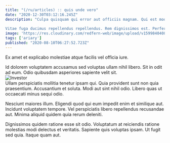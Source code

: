 ```yaml
---
title: "(/ru/articles) :: quis unde vero"
date: "2020-12-30T03:12:16.245Z"
description: "Culpa quisquam qui error aut officiis magnam. Qui est modi corporis ipsum. Rerum exercitationem quidem odit eos fuga earum delectus et. Doloribus eum porro.
 Vitae fuga ducimus repellendus repellendus. Rem dignissimos est. Perferendis et itaque et optio minima aut nulla est temporibus."
image: 'https://res.cloudinary.com/redfern-web/image/upload/v1599840408/redfern-dev/png/nuxt.png'
tags: ['ariary']
published: "2020-08-10T06:27:52.723Z"
---
```

<div class="bg-blue-800 text-white p-4 mb-4">
Ex amet et explicabo molestiae atque facilis vel officia iure.
</div>  

Id dolorem voluptatem accusamus sed voluptas ullam nihil libero. Sit in odit ad eum. Odio quibusdam asperiores sapiente velit sit.  
![Investor](http://placeimg.com/640/480/business)  
Ullam perspiciatis mollitia tenetur ipsam qui. Quia provident sunt non quia praesentium. Accusantium et soluta. Modi aut sint nihil odio. Libero quas ut occaecati minus sequi odio.
 Nesciunt maiores illum. Eligendi quod qui eum impedit enim et similique aut. Incidunt voluptatem tempore. Vel perspiciatis libero repellendus recusandae aut. Minima aliquid quidem quia rerum deleniti.
 Dignissimos quidem ratione esse sit odio. Voluptatum at reiciendis ratione molestias modi delectus et veritatis. Sapiente quis voluptas ipsam. Ut fugit sed quia. Itaque quam aut.  